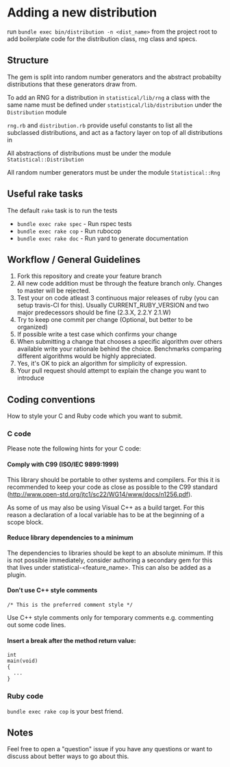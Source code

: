 # Adding a new distribution
run `bundle exec bin/distribution -n <dist_name>` from the project root to add boilerplate code for the distribution class, rng class and specs.

## Structure
The gem is split into random number generators and the abstract probabilty distributions that these generators draw from.

To add an RNG for a distribution in `statistical/lib/rng` a class with the same name must be defined under `statistical/lib/distribution` under the `Distribution` module

`rng.rb` and `distribution.rb` provide useful constants to list all the subclassed distributions, and act as a factory layer on top of all distributions in 

All abstractions of distributions must be under the module `Statistical::Distribution`

All random number generators must be under the module `Statistical::Rng`

## Useful rake tasks
The default `rake` task is to run the tests
* `bundle exec rake spec` - Run rspec tests
* `bundle exec rake cop` - Run rubocop
* `bundle exec rake doc` - Run yard to generate documentation

## Workflow / General Guidelines
1. Fork this repository and create your feature branch
2. All new code addition must be through the feature branch only. Changes to master will be rejected.
3. Test your on code atleast 3 continuous major releases of ruby (you can setup travis-CI for this). Usually CURRENT_RUBY_VERSION and two major predecessors should be fine (2.3.X, 2.2.Y 2.1.W)
4. Try to keep one commit per change (Optional, but better to be organized)
5. If possible write a test case which confirms your change
6. When submitting a change that chooses a specific algorithm over others available write your rationale behind the choice. Benchmarks comparing different algorithms would be highly appreciated.
7. Yes, it's OK to pick an algorithm for simplicity of expression.
8. Your pull request should attempt to explain the change you want to introduce

## Coding conventions

How to style your C and Ruby code which you want to submit.

### C code

Please note the following hints for your C code:

#### Comply with C99 (ISO/IEC 9899:1999)

This library should be portable to other systems and compilers. For this it is
recommended to keep your code as close as possible to the C99 standard
(http://www.open-std.org/jtc1/sc22/WG14/www/docs/n1256.pdf).

As some of us may also be using Visual C++ as a build target. For this reason a
declaration of a local variable has to be at the beginning of a scope block.

#### Reduce library dependencies to a minimum

The dependencies to libraries should be kept to an absolute minimum. If this is
not possible immediately, consider authoring a secondary gem for this that lives 
under statistical-<feature_name>. This can also be added as a plugin.

#### Don't use C++ style comments

    /* This is the preferred comment style */

Use C++ style comments only for temporary comments e.g. commenting out some code lines.

#### Insert a break after the method return value:

    int
    main(void)
    {
      ...
    }

### Ruby code

`bundle exec rake cop` is your best friend.

## Notes
Feel free to open a "question" issue if you have any questions or want to discuss about better ways to go about this.